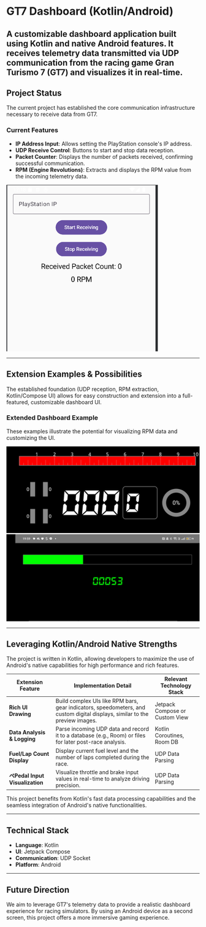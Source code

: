 # GT7 Dashboard (Kotlin/Android)

A customizable dashboard application built using Kotlin and native Android features. It receives telemetry data transmitted via UDP communication from the racing game Gran Turismo 7 (GT7) and visualizes it in real-time.
---

## Project Status
The current project has established the core communication infrastructure necessary to receive data from GT7.

### Current Features

- **IP Address Input**: Allows setting the PlayStation console's IP address.
- **UDP Receive Control**: Buttons to start and stop data reception.
- **Packet Counter**: Displays the number of packets received, confirming successful communication.
- **RPM (Engine Revolutions)**:  Extracts and displays the RPM value from the incoming telemetry data.

![Current App Screen](app/assets/photo/git1.png)

---

## Extension Examples & Possibilities

The established foundation (UDP reception, RPM extraction, Kotlin/Compose UI) allows for easy construction and extension into a full-featured, customizable dashboard UI.

### Extended Dashboard Example

These examples illustrate the potential for visualizing RPM data and customizing the UI.

![edit App Screen](app/assets/photo/git2.jpg)
![edit App Screen2](app/assets/photo/git3.jpg)


---

## Leveraging Kotlin/Android Native Strengths

The project is written in Kotlin, allowing developers to maximize the use of Android's native capabilities for high performance and rich features.


| Extension Feature | Implementation Detail | Relevant Technology Stack |
|---------|---------|----------------|
| **Rich UI Drawing** | Build complex UIs like RPM bars, gear indicators, speedometers, and custom digital displays, similar to the preview images. | Jetpack Compose or Custom View |
| **Data Analysis & Logging** | Parse incoming UDP data and record it to a database (e.g., Room) or files for later post-race analysis. | Kotlin Coroutines, Room DB |
| **Fuel/Lap Count Display** | Display current fuel level and the number of laps completed during the race. | UDP Data Parsing |
| **ペPedal Input Visualization** | Visualize throttle and brake input values in real-time to analyze driving precision. | UDP Data Parsing |

This project benefits from Kotlin's fast data processing capabilities and the seamless integration of Android's native functionalities.

---

## Technical Stack

- **Language**: Kotlin
- **UI**: Jetpack Compose
- **Communication**: UDP Socket
- **Platform**: Android

---

## Future Direction

We aim to leverage GT7's telemetry data to provide a realistic dashboard experience for racing simulators. By using an Android device as a second screen, this project offers a more immersive gaming experience.
